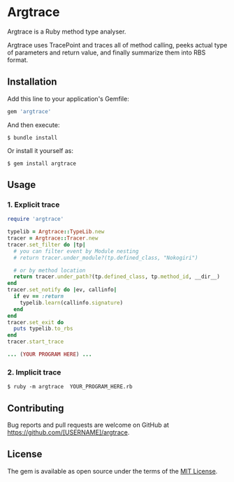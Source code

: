 # Argtrace

Argtrace is a Ruby method type analyser.

Argtrace uses TracePoint and traces all of method calling,
peeks actual type of parameters and return value,
and finally summarize them into RBS format.

## Installation

Add this line to your application's Gemfile:

```ruby
gem 'argtrace'
```

And then execute:

    $ bundle install

Or install it yourself as:

    $ gem install argtrace

## Usage

### 1. Explicit trace

```ruby
require 'argtrace'

typelib = Argtrace::TypeLib.new
tracer = Argtrace::Tracer.new
tracer.set_filter do |tp|
  # you can filter event by Module nesting
  # return tracer.under_module?(tp.defined_class, "Nokogiri")

  # or by method location
  return tracer.under_path?(tp.defined_class, tp.method_id, __dir__)
end
tracer.set_notify do |ev, callinfo|
  if ev == :return
    typelib.learn(callinfo.signature)
  end
end
tracer.set_exit do
  puts typelib.to_rbs
end
tracer.start_trace

... (YOUR PROGRAM HERE) ...
```

### 2. Implicit trace
```console
$ ruby -m argtrace  YOUR_PROGRAM_HERE.rb
```

## Contributing

Bug reports and pull requests are welcome on GitHub at https://github.com/[USERNAME]/argtrace.

## License

The gem is available as open source under the terms of the [MIT License](https://opensource.org/licenses/MIT).
